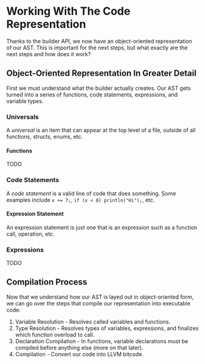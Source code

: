 # Working With The Code Representation
Thanks to the builder API, we now have an object-oriented representation of our AST. This is important for the next steps, but what exactly are the next steps and how does it work?

## Object-Oriented Representation In Greater Detail
First we must understand what the builder actually creates. Our AST gets turned into a series of functions, code statements, expressions, and variable types.

### Universals
A *universal* is an item that can appear at the top level of a file, outside of all functions, structs, enums, etc.

#### Functions
TODO

### Code Statements
A *code statement* is a valid line of code that does something. Some examples include `x += 7;`, `if (x < 8) println("Hi");`, etc.

#### Expression Statement
An expression statement is just one that is an expression such as a function call, operation, etc.

### Expressions
TODO

## Compilation Process
Now that we understand how our AST is layed out in object-oriented form, we can go over the steps that compile our representation into executable code:

1. Variable Resolution - Resolves called variables and functions.
2. Type Resolution - Resolves types of variables, expressions, and finalizes which function overload to call.
3. Declaration Compilation - In functions, variable declarations must be compiled before anything else (more on that later).
4. Compilation - Convert our code into LLVM bitcode.